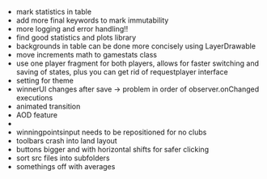 - mark statistics in table
- add more final keywords to mark immutability
- more logging and error handling!!
- find good statistics and plots library
- backgrounds in table can be done more concisely using LayerDrawable
- move increments math to gamestats class
- use one player fragment for both players, allows for faster switching and saving of states, plus you can get rid of requestplayer interface
- setting for theme
- winnerUI changes after save -> problem in order of observer.onChanged executions
- animated transition
- AOD feature
- 
- winningpointsinput needs to be repositioned for no clubs
- toolbars crash into land layout
- buttons bigger and with horizontal shifts for safer clicking
- sort src files into subfolders
- somethings off with averages